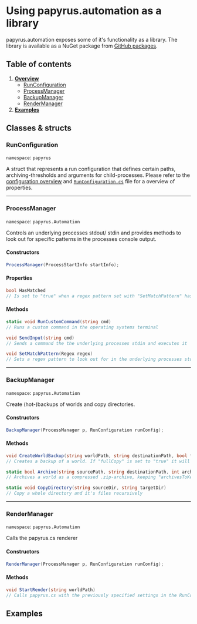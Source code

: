 # Using papyrus.automation as a library
papyrus.automation exposes some of it's functionality as a library. The library is available as a NuGet package from [GitHub packages](https://github.com/clarkx86/papyrus-automation/packages).

## Table of contents
1. [**Overview**](#classes--structs)
   - [RunConfiguration](#runconfiguration)
   - [ProcessManager](#processmanager)
   - [BackupManager](#backupmanager)
   - [RenderManager](#rendermanager)
2. [**Examples**](#examples)

## Classes & structs
### **RunConfiguration**
`namespace`: `papyrus`

A struct that represents a run configuration that defines certain paths, archiving-thresholds and arguments for child-processes. Please refer to the [configuration overview](https://github.com/clarkx86/papyrus-automation#configuration-overview) and [`RunConfiguration.cs`](https://github.com/clarkx86/papyrus-automation/blob/master/RunConfiguration.cs) file for a overview of properties.

---
### **ProcessManager**
`namespace`: `papyrus.Automation`

Controls an underlying processes stdout/ stdin and provides methods to look out for specific patterns in the processes console output.
#### Constructors
```csharp
ProcessManager(ProcessStartInfo startInfo);
```
#### Properties
```csharp
bool HasMatched
// Is set to "true" when a regex pattern set with "SetMatchPattern" has matched
```
#### Methods
```csharp
static void RunCustomCommand(string cmd)
// Runs a custom command in the operating systems terminal

void SendInput(string cmd)
// Sends a command the the underlying processes stdin and executes it

void SetMatchPattern(Regex regex)
// Sets a regex pattern to look out for in the underlying processes stdout. If it matches in future output, the "HasMatched" property will be set to "true"
```
---
### **BackupManager**
`namespace`: `papyrus.Automation`

Create (hot-)backups of worlds and copy directories.
#### Constructors
```csharp
BackupManager(ProcessManager p, RunConfiguration runConfig);
```
#### Methods
```csharp
void CreateWorldBackup(string worldPath, string destinationPath, bool fullCopy, bool archive)
// Creates a backup of a world. If "fullCopy" is set to "true" it will copy the whole directory and not just the updated database files, therefor the server must not be running for a full copy. If archive is set to "true" it will compress the world as a .zip-archive, deleting redundant archives

static bool Archive(string sourcePath, string destinationPath, int archivesToKeep)
// Archives a world as a compressed .zip-archive, keeping "archivesToKeep"-amount of archives in the "destinationPath"-directory and deleting all older ones. However setting "archivesToKeep" to "-1" won't delete any archives at all. Archives are named like this: ""yyyy-MM-dd_HH-mm_WORLDNAME.zip"

static void CopyDirectory(string sourceDir, string targetDir)
// Copy a whole directory and it's files recursively
```
---
### **RenderManager**
`namespace`: `papyrus.Automation`

Calls the papyrus.cs renderer 
#### Constructors
```csharp
RenderManager(ProcessManager p, RunConfiguration runConfig);
```
#### Methods
```csharp
void StartRender(string worldPath)
// Calls papyrus.cs with the previously specified settings in the RunConfiguration on the world in the "worldPath"-directory
```

## Examples